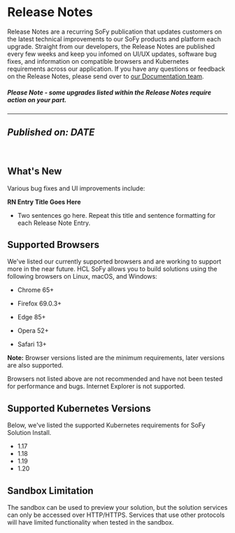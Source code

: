 # Release Notes

Release Notes are a recurring SoFy publication that updates customers on the latest technical improvements to our SoFy products and platform each upgrade. Straight from our developers, the Release Notes are published every few weeks and keep you infomed on UI/UX updates, software bug fixes, and information on compatible browsers and Kubernetes requirements across our application. If you have any questions or feedback on the Release Notes, please send over to [our Documentation team](mailto:hclsofy@hcl.com).

##### ***Please Note** -  some upgrades listed within the Release Notes require action on your part.*

*** 

## ***Published on: DATE***

<br>

## **What's New** 
 

Various bug fixes and UI improvements include: 
 

**RN Entry Title Goes Here** 

* Two sentences go here. Repeat this title and sentence formatting for each Release Note Entry. 

 
 

## **Supported Browsers** 
 

We've listed our currently supported browsers and are working to support more in the near future. HCL SoFy allows you to build solutions using the following browsers on Linux, macOS, and Windows: 

 

* Chrome 65+ 

* Firefox 69.0.3+ 

* Edge 85+ 

* Opera 52+ 

* Safari 13+ 



**Note:** Browser versions listed are the minimum requirements, later versions are also supported. 

 
Browsers not listed above are not recommended and have not been tested for performance and bugs. Internet Explorer is not supported. 

## **Supported Kubernetes Versions**
Below, we've listed the supported Kubernetes requirements for SoFy Solution Install.

* 1.17
* 1.18
* 1.19
* 1.20
 

## **Sandbox Limitation** 

The sandbox can be used to preview your solution, but the solution services can only be accessed over HTTP/HTTPS. Services that use other protocols will have limited functionality when tested in the sandbox. 
